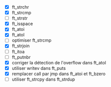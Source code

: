 - [x] ft_strchr
- [x] ft_strcmp
- [ ] ft_strstr
- [x] ft_isspace
- [x] ft_atoi
- [x] ft_atol
- [ ] optimiser ft_strcmp
- [x] ft_strjoin
- [ ] ft_itoa
- [ ] ft_putnbr
- [x] corriger la détection de l'overflow dans ft_atol
- [x] utiliser writev dans ft_puts
- [x] remplacer call par jmp dans ft_atoi et ft_bzero
- [ ] utiliser ft_strcpy dans ft_strdup
